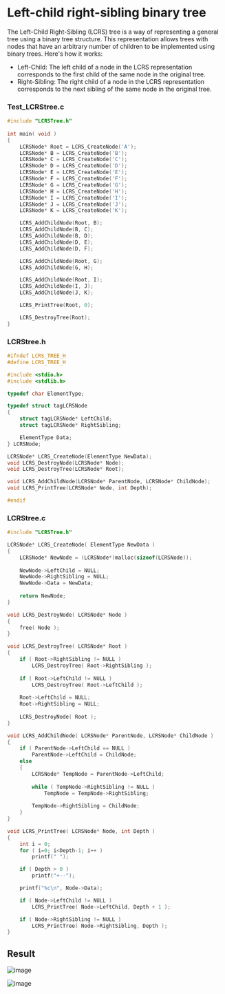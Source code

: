 # Left-child right-sibling binary tree
The Left-Child Right-Sibling (LCRS) tree is a way of representing a general tree using a binary tree structure. This representation allows trees with nodes that have an arbitrary number of children to be implemented using binary trees. Here's how it works:
- Left-Child: The left child of a node in the LCRS representation corresponds to the first child of the same node in the original tree.
- Right-Sibling: The right child of a node in the LCRS representation corresponds to the next sibling of the same node in the original tree.

### Test_LCRStree.c
~~~c++
#include "LCRSTree.h"
 
int main( void )
{
    LCRSNode* Root = LCRS_CreateNode('A');
    LCRSNode* B = LCRS_CreateNode('B');
    LCRSNode* C = LCRS_CreateNode('C');
    LCRSNode* D = LCRS_CreateNode('D');
    LCRSNode* E = LCRS_CreateNode('E');
    LCRSNode* F = LCRS_CreateNode('F');
    LCRSNode* G = LCRS_CreateNode('G');
    LCRSNode* H = LCRS_CreateNode('H');
    LCRSNode* I = LCRS_CreateNode('I');
    LCRSNode* J = LCRS_CreateNode('J');
    LCRSNode* K = LCRS_CreateNode('K');

    LCRS_AddChildNode(Root, B);
    LCRS_AddChildNode(B, C);
    LCRS_AddChildNode(B, D);
    LCRS_AddChildNode(D, E);
    LCRS_AddChildNode(D, F);

    LCRS_AddChildNode(Root, G);
    LCRS_AddChildNode(G, H);

    LCRS_AddChildNode(Root, I);
    LCRS_AddChildNode(I, J);
    LCRS_AddChildNode(J, K);

    LCRS_PrintTree(Root, 0);

    LCRS_DestroyTree(Root);
}
~~~

### LCRStree.h
~~~c++
#ifndef LCRS_TREE_H
#define LCRS_TREE_H

#include <stdio.h>
#include <stdlib.h>

typedef char ElementType;

typedef struct tagLCRSNode
{
    struct tagLCRSNode* LeftChild;
    struct tagLCRSNode* RightSibling;

    ElementType Data;
} LCRSNode;

LCRSNode* LCRS_CreateNode(ElementType NewData);
void LCRS_DestroyNode(LCRSNode* Node);
void LCRS_DestroyTree(LCRSNode* Root);

void LCRS_AddChildNode(LCRSNode* ParentNode, LCRSNode* ChildNode);
void LCRS_PrintTree(LCRSNode* Node, int Depth);

#endif
~~~

### LCRStree.c
~~~c++
#include "LCRSTree.h"

LCRSNode* LCRS_CreateNode( ElementType NewData )
{
    LCRSNode* NewNode = (LCRSNode*)malloc(sizeof(LCRSNode));
    
    NewNode->LeftChild = NULL;
    NewNode->RightSibling = NULL;
    NewNode->Data = NewData;
    
    return NewNode;
}

void LCRS_DestroyNode( LCRSNode* Node )
{
    free( Node );
}

void LCRS_DestroyTree( LCRSNode* Root )
{
    if ( Root->RightSibling != NULL )
        LCRS_DestroyTree( Root->RightSibling );
    
    if ( Root->LeftChild != NULL )
        LCRS_DestroyTree( Root->LeftChild );
    
    Root->LeftChild = NULL;
    Root->RightSibling = NULL;
    
    LCRS_DestroyNode( Root );
}

void LCRS_AddChildNode( LCRSNode* ParentNode, LCRSNode* ChildNode )
{
    if ( ParentNode->LeftChild == NULL )
        ParentNode->LeftChild = ChildNode;
    else
    {
        LCRSNode* TempNode = ParentNode->LeftChild;
        
        while ( TempNode->RightSibling != NULL )
            TempNode = TempNode->RightSibling;
        
        TempNode->RightSibling = ChildNode;
    }
}

void LCRS_PrintTree( LCRSNode* Node, int Depth )
{
    int i = 0;
    for ( i=0; i<Depth-1; i++ )
        printf(" ");

    if ( Depth > 0 )
        printf("+--");

    printf("%c\n", Node->Data);

    if ( Node->LeftChild != NULL )
        LCRS_PrintTree( Node->LeftChild, Depth + 1 );

    if ( Node->RightSibling != NULL )
        LCRS_PrintTree( Node->RightSibling, Depth );
}
~~~
## Result
![image](https://github.com/vacu9708/Data-structure/assets/67142421/8781d876-c663-490c-9639-d452e730963b)

![image](https://github.com/vacu9708/Data-structure/assets/67142421/4b945bde-e532-489c-8bd7-b5dcc739c597)
